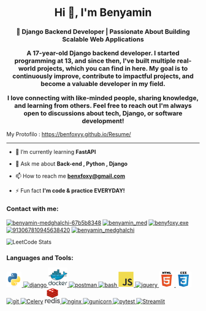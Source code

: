 <h1 align="center">Hi 👋, I'm Benyamin</h1>
<h3 align="center">🚀 Django Backend Developer | Passionate About Building Scalable Web Applications

A 17-year-old Django backend developer. I started programming at 13, and since then, I've built multiple real-world projects, which you can find in here. My goal is to continuously improve, contribute to impactful projects, and become a valuable developer in my field.

I love connecting with like-minded people, sharing knowledge, and learning from others. Feel free to reach out I'm always open to discussions about tech, Django, or software development!</h3>

My Protofilo : https://benfoxyy.github.io/Resume/
<hr>



- 🌱 I’m currently learning **FastAPI**

- 💬 Ask me about **Back-end , Python , Django**

- 📫 How to reach me **benxfoxy@gmail.com**

- ⚡ Fun fact **I'm code & practice EVERYDAY!**

<h3 align="left">Contact with me:</h3>
<p align="left">
<a href="https://www.linkedin.com/in/benyaminmedghalchi/" target="blank"><img align="center" src="https://raw.githubusercontent.com/rahuldkjain/github-profile-readme-generator/master/src/images/icons/Social/linked-in-alt.svg" alt="benyamin-medghalchi-67b5b8348" height="30" width="40" /></a>
<a href="https://twitter.com/benyamin_med" target="blank"><img align="center" src="https://raw.githubusercontent.com/rahuldkjain/github-profile-readme-generator/master/src/images/icons/Social/twitter.svg" alt="benyamin_med" height="30" width="40" /></a>
<a href="https://instagram.com/benyfoxy.exe" target="blank"><img align="center" src="https://raw.githubusercontent.com/rahuldkjain/github-profile-readme-generator/master/src/images/icons/Social/instagram.svg" alt="benyfoxy.exe" height="30" width="40" /></a>
<a href="https://discord.gg/913067810945638420" target="blank"><img align="center" src="https://raw.githubusercontent.com/rahuldkjain/github-profile-readme-generator/master/src/images/icons/Social/discord.svg" alt="913067810945638420" height="30" width="40" /></a>
<a href="https://www.leetcode.com/benyamin_medghalchi" target="blank"><img align="center" src="https://raw.githubusercontent.com/rahuldkjain/github-profile-readme-generator/master/src/images/icons/Social/leet-code.svg" alt="benyamin_medghalchi" height="30" width="40" /></a>
</p>

![LeetCode Stats](https://leetcard.jacoblin.cool/Benyamin_Medghalchi)


<h3 align="left">Languages and Tools:</h3>
<p align="left">
<a href="https://www.python.org" target="_blank" rel="noreferrer"> <img src="https://raw.githubusercontent.com/devicons/devicon/master/icons/python/python-original.svg" alt="python" width="40" height="40"/> </a>
<a href="https://www.djangoproject.com/" target="_blank" rel="noreferrer"> <img src="https://cdn.worldvectorlogo.com/logos/django.svg" alt="django" width="40" height="40"/> </a>
<a href="https://www.docker.com/" target="_blank" rel="noreferrer"> <img src="https://raw.githubusercontent.com/devicons/devicon/master/icons/docker/docker-original-wordmark.svg" alt="docker" width="50" height="50"/> </a>
<a href="https://postman.com" target="_blank" rel="noreferrer"> <img src="https://www.vectorlogo.zone/logos/getpostman/getpostman-icon.svg" alt="postman" width="40" height="40"/> </a>
<a href="https://www.gnu.org/software/bash/" target="_blank" rel="noreferrer"> <img src="https://www.vectorlogo.zone/logos/gnu_bash/gnu_bash-icon.svg" alt="bash" width="40" height="40"/> </a>
<a href="https://developer.mozilla.org/en-US/docs/Web/JavaScript" target="_blank" rel="noreferrer"> <img src="https://raw.githubusercontent.com/devicons/devicon/master/icons/javascript/javascript-original.svg" alt="javascript" width="40" height="40"/> </a>
<a href="https://jquery.com/" target="_blank" rel="noreferrer"> <img src="https://www.vectorlogo.zone/logos/jquery/jquery-vertical.svg" alt="jquery" width="60" height="40"/> </a>
<a href="https://www.w3.org/html/" target="_blank" rel="noreferrer"> <img src="https://raw.githubusercontent.com/devicons/devicon/master/icons/html5/html5-original-wordmark.svg" alt="html5" width="40" height="40"/> </a>
<a href="https://www.w3schools.com/css/" target="_blank" rel="noreferrer"> <img src="https://raw.githubusercontent.com/devicons/devicon/master/icons/css3/css3-original-wordmark.svg" alt="css3" width="40" height="40"/> </a> <a href="https://git-scm.com/" target="_blank" rel="noreferrer"> <img src="https://www.vectorlogo.zone/logos/git-scm/git-scm-icon.svg" alt="git" width="40" height="40"/> </a>
<a href="https://docs.celeryq.dev/en/stable/getting-started/introduction.html" target="_blank" rel="noreferrer"><img src="https://upload.wikimedia.org/wikipedia/commons/1/19/Celery_logo.png" alt="Celery" width="50" height="50"/></a>
<a href="https://redis.io" target="_blank" rel="noreferrer"> <img src="https://raw.githubusercontent.com/devicons/devicon/master/icons/redis/redis-original-wordmark.svg" alt="redis" width="40" height="40"/> </a>
<a href="https://www.nginx.com" target="_blank" rel="noreferrer"> <img src="https://www.vectorlogo.zone/logos/nginx/nginx-icon.svg" alt="nginx" width="40" height="40"/> </a>
</a>
<a href="https://www.gunicorn.org" target="_blank" rel="noreferrer"> <img src="https://www.vectorlogo.zone/logos/gunicorn/gunicorn-icon.svg" alt="gunicorn" width="40" height="40"/> </a>
<a href="https://www.pytest.com" target="_blank" rel="noreferrer"> <img src="https://upload.wikimedia.org/wikipedia/commons/b/ba/Pytest_logo.svg" alt="pytest" width="40" height="40"/> </a>
<a href="https://streamlit.io" target="_blank" rel="noreferrer"> <img src="https://user-images.githubusercontent.com/7164864/217935870-c0bc60a3-6fc0-4047-b011-7b4c59488c91.png" alt="Streamlit" width="50" height="35"> </a>
</p>

